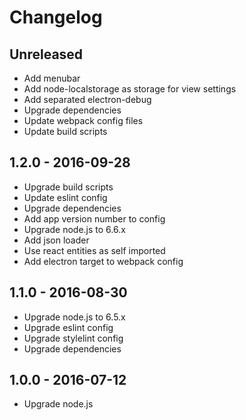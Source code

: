 # Changelog

## Unreleased
- Add menubar
- Add node-localstorage as storage for view settings
- Add separated electron-debug
- Upgrade dependencies
- Update webpack config files
- Update build scripts

## 1.2.0 - 2016-09-28
- Upgrade build scripts
- Update eslint config
- Upgrade dependencies
- Add app version number to config
- Upgrade node.js to 6.6.x
- Add json loader
- Use react entities as self imported
- Add electron target to webpack config

## 1.1.0 - 2016-08-30
- Upgrade node.js to 6.5.x
- Upgrade eslint config
- Upgrade stylelint config
- Upgrade dependencies

## 1.0.0 - 2016-07-12
- Upgrade node.js
